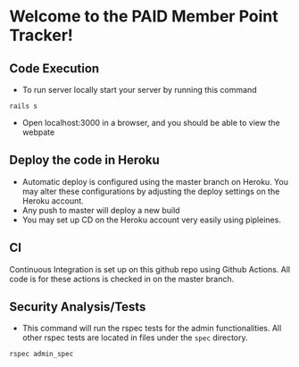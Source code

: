 # Welcome to the PAID Member Point Tracker!

## Code Execution

* To run server locally start your server by running this command 
```
rails s
```
* Open localhost:3000 in a browser, and you should be able to view the webpate
## Deploy the code in Heroku

* Automatic deploy is configured using the master branch on Heroku. You may alter these configurations by adjusting the deploy settings on the Heroku account. 
* Any push to master will deploy a new build
* You may set up CD on the Heroku account very easily using pipleines.

## CI

Continuous Integration is set up on this github repo using Github Actions. All code is for these actions is checked in on the master branch. 

## Security Analysis/Tests
* This command will run the rspec tests for the admin functionalities. All other rspec tests are located in files under the ```spec``` directory.
```
rspec admin_spec
```